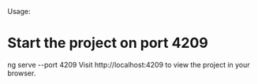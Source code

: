 Usage:
# Start the project on port 4209
ng serve --port 4209
Visit http://localhost:4209 to view the project in your browser.
